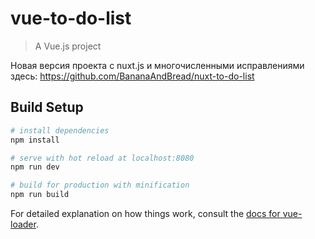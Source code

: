 # vue-to-do-list

> A Vue.js project

Новая версия проекта с nuxt.js и многочисленными исправлениями здесь: https://github.com/BananaAndBread/nuxt-to-do-list
## Build Setup

``` bash
# install dependencies
npm install

# serve with hot reload at localhost:8080
npm run dev

# build for production with minification
npm run build
```

For detailed explanation on how things work, consult the [docs for vue-loader](http://vuejs.github.io/vue-loader).
